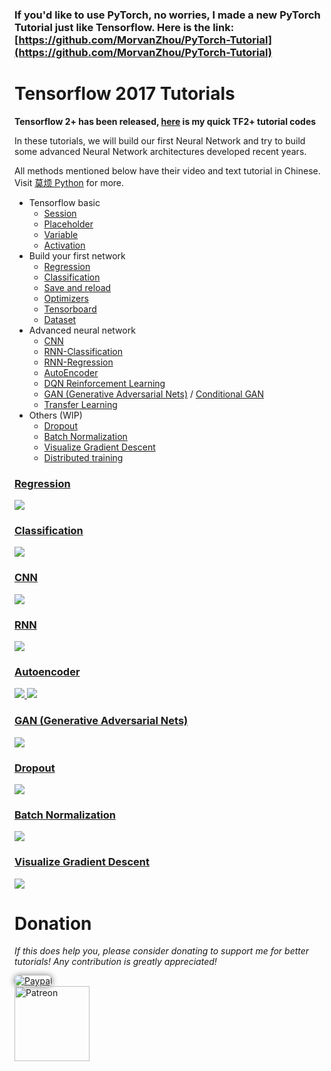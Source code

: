 ### If you'd like to use **PyTorch**, no worries, I made a new **PyTorch Tutorial** just like Tensorflow. Here is the link: [https://github.com/MorvanZhou/PyTorch-Tutorial](https://github.com/MorvanZhou/PyTorch-Tutorial)

# Tensorflow 2017 Tutorials

**Tensorflow 2+ has been released, [here](https://github.com/MorvanZhou/Tensorflow2-Tutorial) is my quick TF2+ tutorial codes**


In these tutorials, we will build our first Neural Network and try to build some advanced Neural Network architectures developed recent years.

All methods mentioned below have their video and text tutorial in Chinese. Visit [莫烦 Python](https://mofanpy.com) for more.


* Tensorflow basic
  * [Session](tutorial-contents/201_session.py)
  * [Placeholder](tutorial-contents/202_placeholder.py)
  * [Variable](tutorial-contents/203_variable.py)
  * [Activation](tutorial-contents/204_activation.py)
* Build your first network
  * [Regression](tutorial-contents/301_simple_regression.py)
  * [Classification](tutorial-contents/302_simple_classification.py)
  * [Save and reload](tutorial-contents/303_save_reload.py)
  * [Optimizers](tutorial-contents/304_optimizer.py)
  * [Tensorboard](tutorial-contents/305_tensorboard.py)
  * [Dataset](tutorial-contents/306_dataset.py)
* Advanced neural network
  * [CNN](tutorial-contents/401_CNN.py)
  * [RNN-Classification](tutorial-contents/402_RNN_classification.py)
  * [RNN-Regression](tutorial-contents/403_RNN_regression.py)
  * [AutoEncoder](tutorial-contents/404_AutoEncoder.py)
  * [DQN Reinforcement Learning](tutorial-contents/405_DQN_reinforcement_learning.py)
  * [GAN (Generative Adversarial Nets)](tutorial-contents/406_GAN.py) / [Conditional GAN](tutorial-contents/406_conditional_GAN.py)
  * [Transfer Learning](tutorial-contents/407_transfer_learning.py)
* Others (WIP)
  * [Dropout](tutorial-contents/501_dropout.py)
  * [Batch Normalization](tutorial-contents/502_batch_normalization.py)
  * [Visualize Gradient Descent](tutorial-contents/503_visualize_gradient_descent.py)
  * [Distributed training](tutorial-contents/504_distributed_training.py)

### [Regression](tutorial-contents/301_simple_regression.py)

<a href="tutorial-contents/301_simple_regression.py">
    <img class="course-image" src="https://mofanpy.com/static/results/torch/1-1-2.gif">
</a>

### [Classification](tutorial-contents/302_simple_classification.py)

<a href="tutorial-contents/302_simple_classification.py">
    <img class="course-image" src="https://mofanpy.com/static/results/torch/1-1-3.gif">
</a>

### [CNN](tutorial-contents/401_CNN.py)
<a href="tutorial-contents/401_CNN.py">
    <img class="course-image" src="https://mofanpy.com/static/results/torch/4-1-2.gif" >
</a>

### [RNN](tutorial-contents/403_RNN_regression.py)

<a href="tutorial-contents/403_RNN_regression.py">
    <img class="course-image" src="https://mofanpy.com/static/results/torch/4-3-1.gif" >
</a>

### [Autoencoder](tutorial-contents/404_AutoEncoder.py)

<a href="tutorial-contents/404_AutoEncoder.py">
    <img class="course-image" src="https://mofanpy.com/static/results/torch/4-4-1.gif" >
</a>

<a href="tutorial-contents/404_AutoEncoder.py">
    <img class="course-image" src="https://mofanpy.com/static/results/torch/4-4-2.gif" >
</a>

### [GAN (Generative Adversarial Nets)](tutorial-contents/406_GAN.py)
<a href="tutorial-contents/406_GAN.py">
    <img class="course-image" src="https://mofanpy.com/static/results/torch/4-6-1.gif" >
</a>

### [Dropout](tutorial-contents/501_dropout.py)
<a href="tutorial-contents/501_dropout.py">
    <img class="course-image" src="https://mofanpy.com/static/results/torch/5-3-1.gif" >
</a>

### [Batch Normalization](tutorial-contents/502_batch_normalization.py)
<a href="tutorial-contents/502_batch_normalization.py">
    <img class="course-image" src="https://mofanpy.com/static/results/torch/5-4-2.gif" >
</a>

### [Visualize Gradient Descent](tutorial-contents/503_visualize_gradient_descent.py)
<a href="tutorial-contents/503_visualize_gradient_descent.py">
    <img class="course-image" src="https://mofanpy.com/static/results/tensorflow/5_15_01.gif" >
</a>

# Donation

*If this does help you, please consider donating to support me for better tutorials! Any contribution is greatly appreciated!*

<div >
  <a href="https://www.paypal.com/cgi-bin/webscr?cmd=_donations&amp;business=morvanzhou%40gmail%2ecom&amp;lc=C2&amp;item_name=MorvanPython&amp;currency_code=AUD&amp;bn=PP%2dDonationsBF%3abtn_donateCC_LG%2egif%3aNonHosted">
    <img style="border-radius: 20px;  box-shadow: 0px 0px 10px 1px  #888888;"
         src="https://www.paypalobjects.com/webstatic/en_US/i/btn/png/silver-pill-paypal-44px.png"
         alt="Paypal"
         height="auto" ></a>
</div>

<div>
  <a href="https://www.patreon.com/morvan">
    <img src="https://mofanpy.com/static/img/support/patreon.jpg"
         alt="Patreon"
         height=120>
  </a>
</div>